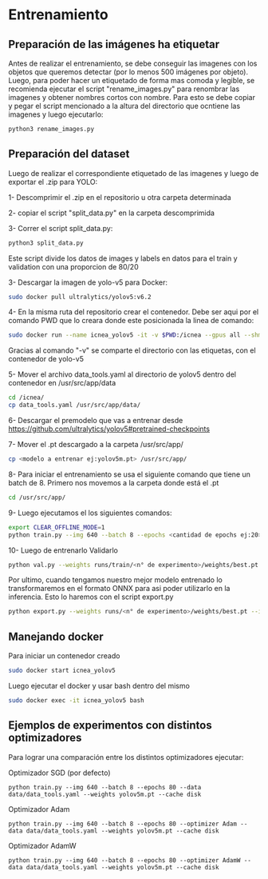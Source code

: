 # Entrenamiento

## Preparación de las imágenes ha etiquetar
Antes de realizar el entrenamiento, se debe conseguir las imagenes con los objetos que queremos detectar (por lo menos 500 imágenes por objeto). Luego, para poder hacer un etiquetado de forma mas comoda y legible, se recomienda ejecutar el script "rename_images.py" para renombrar las imagenes y obtener nombres cortos con nombre. Para esto se debe copiar y pegar el script mencionado a la altura del directorio que ocntiene las imagenes y luego ejecutarlo:

```bash
python3 rename_images.py
```

## Preparación del dataset
Luego de realizar el correspondiente etiquetado de las imagenes y luego de exportar el .zip para YOLO:

1- Descomprimir el .zip en el repositorio u otra carpeta determinada

2- copiar el script "split_data.py" en la carpeta descomprimida

3- Correr el script split_data.py:

```bash
python3 split_data.py
```
Este script divide los datos de images y labels en datos para el train y validation con una proporcion de 80/20

3- Descargar la imagen de yolo-v5 para Docker:

```bash
sudo docker pull ultralytics/yolov5:v6.2 
```

4- En la misma ruta del repositorio crear el contenedor. Debe ser aqui por el comando PWD que lo creara donde este posicionada la linea de comando:

```bash
sudo docker run --name icnea_yolov5 -it -v $PWD:/icnea --gpus all --shm-size=8gb ultralytics/yolov5:v6.2
```
Gracias al comando "-v" se comparte el directorio con las etiquetas, con el contenedor de yolo-v5

5- Mover el archivo data_tools.yaml al directorio de yolov5 dentro del contenedor en /usr/src/app/data
```bash
cd /icnea/
cp data_tools.yaml /usr/src/app/data/
```

6- Descargar el premodelo que vas a entrenar desde https://github.com/ultralytics/yolov5#pretrained-checkpoints

7- Mover el .pt descargado a la carpeta /usr/src/app/
```bash
cp <modelo a entrenar ej:yolov5m.pt> /usr/src/app/
```

8- Para iniciar el entrenamiento se usa el siguiente comando que tiene un batch de 8. Primero nos movemos a la carpeta donde está el .pt
```bash
cd /usr/src/app/
```
9- Luego ejecutamos el los siguientes comandos:
```bash
export CLEAR_OFFLINE_MODE=1
python train.py --img 640 --batch 8 --epochs <cantidad de epochs ej:20> --data data/data_tools.yaml --weights <modelo a entrenar ej:yolov5m.pt> 
```

10- Luego de entrenarlo Validarlo
```bash
python val.py --weights runs/train/<n° de experimento>/weights/best.pt --data data/data_tools.yaml --batch 8 --img 640 --half

```

Por ultimo, cuando tengamos nuestro mejor modelo entrenado lo transformaremos en el formato ONNX para asi poder utilizarlo en la inferencia.
Esto lo haremos con el script export.py

```bash
python export.py --weights runs/<n° de experimento>/weights/best.pt --include onnx
```

## Manejando docker

Para iniciar un contenedor creado
```bash
sudo docker start icnea_yolov5

```

Luego ejecutar el docker y usar bash dentro del mismo
```bash
sudo docker exec -it icnea_yolov5 bash

```

## Ejemplos de experimentos con distintos optimizadores

Para lograr una comparación entre los distintos optimizadores ejecutar:

Optimizador SGD (por defecto)
```
python train.py --img 640 --batch 8 --epochs 80 --data data/data_tools.yaml --weights yolov5m.pt --cache disk
```

Optimizador Adam
```
python train.py --img 640 --batch 8 --epochs 80 --optimizer Adam --data data/data_tools.yaml --weights yolov5m.pt --cache disk
```

Optimizador AdamW
```
python train.py --img 640 --batch 8 --epochs 80 --optimizer AdamW --data data/data_tools.yaml --weights yolov5m.pt --cache disk
```